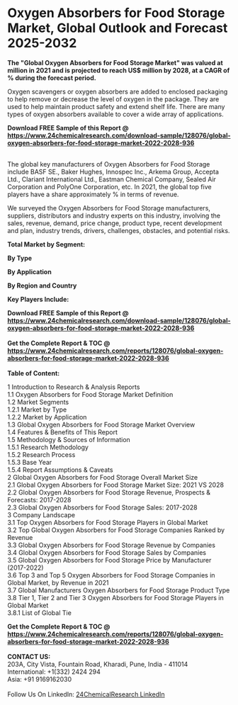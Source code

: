 <h1>Oxygen Absorbers for Food Storage Market, Global Outlook and Forecast 2025-2032</h1><p><strong>The "Global Oxygen Absorbers for Food Storage Market" was valued at million in 2021 and is projected to reach US$ million by 2028, at a CAGR of % during the forecast period.</strong></p><p>
</p><p>Oxygen scavengers or oxygen absorbers are added to enclosed packaging to help remove or decrease the level of oxygen in the package. They are used to help maintain product safety and extend shelf life. There are many types of oxygen absorbers available to cover a wide array of applications.</p><div><b>Download FREE Sample of this Report @ 
            <a href="https://www.24chemicalresearch.com/download-sample/128076/global-oxygen-absorbers-for-food-storage-market-2022-2028-936">
            https://www.24chemicalresearch.com/download-sample/128076/global-oxygen-absorbers-for-food-storage-market-2022-2028-936</a></b></div><br><p>
</p><p>The global key manufacturers of Oxygen Absorbers for Food Storage include BASF SE., Baker Hughes, Innospec Inc., Arkema Group, Accepta Ltd., Clariant International Ltd., Eastman Chemical Company, Sealed Air Corporation and PolyOne Corporation, etc. In 2021, the global top five players have a share approximately % in terms of revenue.</p><p>
</p><p>We surveyed the Oxygen Absorbers for Food Storage manufacturers, suppliers, distributors and industry experts on this industry, involving the sales, revenue, demand, price change, product type, recent development and plan, industry trends, drivers, challenges, obstacles, and potential risks.</p><p>
</p><p><strong>Total Market by Segment:</strong></p><p>
<strong>By Type</strong></p><p>
</p><p>
</p><p><strong>By Application</strong></p><p>
</p><p>
</p><p><strong>By Region and Country</strong></p><p>
</p><p>
</p><p><strong>Key Players Include:</strong></p><p>
</p><div><b>Download FREE Sample of this Report @ 
            <a href="https://www.24chemicalresearch.com/download-sample/128076/global-oxygen-absorbers-for-food-storage-market-2022-2028-936">
            https://www.24chemicalresearch.com/download-sample/128076/global-oxygen-absorbers-for-food-storage-market-2022-2028-936</a></b></div><br><div><b>Get the Complete Report & TOC @ 
            <a href="https://www.24chemicalresearch.com/reports/128076/global-oxygen-absorbers-for-food-storage-market-2022-2028-936">
            https://www.24chemicalresearch.com/reports/128076/global-oxygen-absorbers-for-food-storage-market-2022-2028-936</a></b></div><br>
            <b>Table of Content:</b><p>1 Introduction to Research & Analysis Reports<br />
    1.1 Oxygen Absorbers for Food Storage Market Definition<br />
    1.2 Market Segments<br />
        1.2.1 Market by Type<br />
        1.2.2 Market by Application<br />
    1.3 Global Oxygen Absorbers for Food Storage Market Overview<br />
    1.4 Features & Benefits of This Report<br />
    1.5 Methodology & Sources of Information<br />
        1.5.1 Research Methodology<br />
        1.5.2 Research Process<br />
        1.5.3 Base Year<br />
        1.5.4 Report Assumptions & Caveats<br />
2 Global Oxygen Absorbers for Food Storage Overall Market Size<br />
    2.1 Global Oxygen Absorbers for Food Storage Market Size: 2021 VS 2028<br />
    2.2 Global Oxygen Absorbers for Food Storage Revenue, Prospects & Forecasts: 2017-2028<br />
    2.3 Global Oxygen Absorbers for Food Storage Sales: 2017-2028<br />
3 Company Landscape<br />
    3.1 Top Oxygen Absorbers for Food Storage Players in Global Market<br />
    3.2 Top Global Oxygen Absorbers for Food Storage Companies Ranked by Revenue<br />
    3.3 Global Oxygen Absorbers for Food Storage Revenue by Companies<br />
    3.4 Global Oxygen Absorbers for Food Storage Sales by Companies<br />
    3.5 Global Oxygen Absorbers for Food Storage Price by Manufacturer (2017-2022)<br />
    3.6 Top 3 and Top 5 Oxygen Absorbers for Food Storage Companies in Global Market, by Revenue in 2021<br />
    3.7 Global Manufacturers Oxygen Absorbers for Food Storage Product Type<br />
    3.8 Tier 1, Tier 2 and Tier 3 Oxygen Absorbers for Food Storage Players in Global Market<br />
        3.8.1 List of Global Tie</p><div><b>Get the Complete Report & TOC @ 
            <a href="https://www.24chemicalresearch.com/reports/128076/global-oxygen-absorbers-for-food-storage-market-2022-2028-936">
            https://www.24chemicalresearch.com/reports/128076/global-oxygen-absorbers-for-food-storage-market-2022-2028-936</a></b></div><br><b>CONTACT US:</b><br>
            203A, City Vista, Fountain Road, Kharadi, Pune, India - 411014<br>
            International: +1(332) 2424 294<br>
            Asia: +91 9169162030 <br><br>
            Follow Us On LinkedIn: <a href="https://www.linkedin.com/company/24chemicalresearch/">24ChemicalResearch LinkedIn</a>